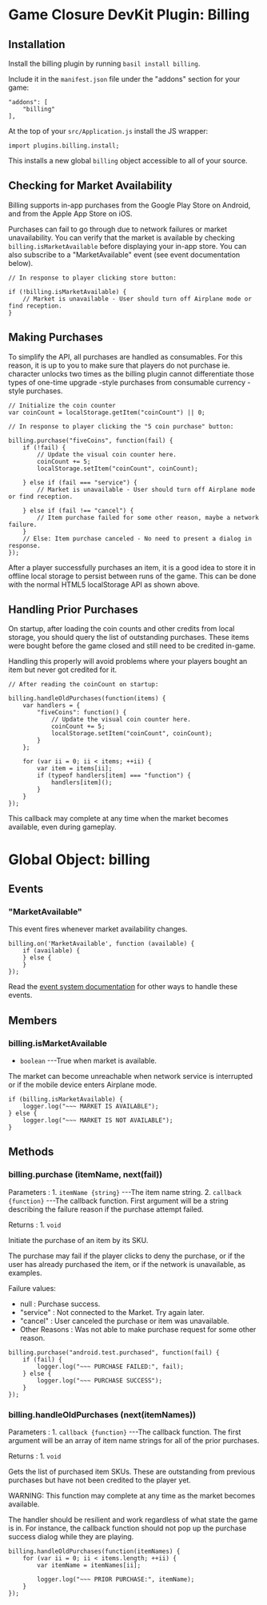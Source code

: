 # Game Closure DevKit Plugin: Billing

## Installation

Install the billing plugin by running `basil install billing`.

Include it in the `manifest.json` file under the "addons" section for your game:

~~~
"addons": [
	"billing"
],
~~~

At the top of your `src/Application.js` install the JS wrapper:

~~~
import plugins.billing.install;
~~~

This installs a new global `billing` object accessible to all of your source.

## Checking for Market Availability

Billing supports in-app purchases from the Google Play Store on Android, and from
the Apple App Store on iOS.

Purchases can fail to go through due to network failures or market unavailability.  You can verify that the market is available by checking `billing.isMarketAvailable` before displaying your in-app store.  You can also subscribe to a "MarketAvailable" event (see event documentation below).

~~~
// In response to player clicking store button:

if (!billing.isMarketAvailable) {
	// Market is unavailable - User should turn off Airplane mode or find reception.
}
~~~

## Making Purchases

To simplify the API, all purchases are handled as consumables.  For this reason,
it is up to you to make sure that players do not purchase ie. character unlocks
two times as the billing plugin cannot differentiate those types of one-time
upgrade -style purchases from consumable currency -style purchases.

~~~
// Initialize the coin counter
var coinCount = localStorage.getItem("coinCount") || 0;

// In response to player clicking the "5 coin purchase" button:

billing.purchase("fiveCoins", function(fail) {
	if (!fail) {
		// Update the visual coin counter here.
		coinCount += 5;
		localStorage.setItem("coinCount", coinCount);

	} else if (fail === "service") {
		// Market is unavailable - User should turn off Airplane mode or find reception.

	} else if (fail !== "cancel") {
		// Item purchase failed for some other reason, maybe a network failure.
	}
	// Else: Item purchase canceled - No need to present a dialog in response.
});
~~~

After a player successfully purchases an item, it is a good idea to store it in
offline local storage to persist between runs of the game.  This can be done
with the normal HTML5 localStorage API as shown above.

## Handling Prior Purchases

On startup, after loading the coin counts and other credits from local storage,
you should query the list of outstanding purchases.  These items were bought
before the game closed and still need to be credited in-game.

Handling this properly will avoid problems where your players bought an item
but never got credited for it.

~~~
// After reading the coinCount on startup:

billing.handleOldPurchases(function(items) {
	var handlers = {
		"fiveCoins": function() {
			// Update the visual coin counter here.
			coinCount += 5;
			localStorage.setItem("coinCount", coinCount);
		}
	};

	for (var ii = 0; ii < items; ++ii) {
		var item = items[ii];
		if (typeof handlers[item] === "function") {
			handlers[item]();
		}
	}
});
~~~

This callback may complete at any time when the market becomes available, even during gameplay.

# Global Object: billing

## Events

### "MarketAvailable"

This event fires whenever market availability changes.

~~~
billing.on('MarketAvailable', function (available) {
	if (available) {
	} else {
	}
});
~~~

Read the [event system documentation](http://docs.gameclosure.com/api/event.html)
for other ways to handle these events.

## Members

### billing.isMarketAvailable

+ `boolean` ---True when market is available.

The market can become unreachable when network service is interrupted or if
the mobile device enters Airplane mode.

~~~
if (billing.isMarketAvailable) {
	logger.log("~~~ MARKET IS AVAILABLE");
} else {
	logger.log("~~~ MARKET IS NOT AVAILABLE");
}
~~~

## Methods

### billing.purchase (itemName, next(fail))

Parameters
:    1. `itemName {string}` ---The item name string.
     2. `callback {function}` ---The callback function.  First argument will be
a string describing the failure reason if the purchase attempt failed.

Returns
:    1. `void`

Initiate the purchase of an item by its SKU.

The purchase may fail if the player clicks to deny the purchase, or if the user
has already purchased the item, or if the network is unavailable, as examples.

Failure values:

+ null : Purchase success.
+ "service" : Not connected to the Market.  Try again later.
+ "cancel" : User canceled the purchase or item was unavailable.
+ Other Reasons : Was not able to make purchase request for some other reason.

~~~
billing.purchase("android.test.purchased", function(fail) {
	if (fail) {
		logger.log("~~~ PURCHASE FAILED:", fail);
	} else {
		logger.log("~~~ PURCHASE SUCCESS");
	}
});
~~~

### billing.handleOldPurchases (next(itemNames))

Parameters
:    1. `callback {function}` ---The callback function.
			The first argument will be an array of item name strings for all of the prior purchases.

Returns
:    1. `void`

Gets the list of purchased item SKUs.  These are outstanding from previous
purchases but have not been credited to the player yet.

WARNING: This function may complete at any time as the market becomes available.

The handler should be resilient and work regardless of what state the game is in.
For instance, the callback function should not pop up the purchase success
dialog while they are playing.

~~~
billing.handleOldPurchases(function(itemNames) {
	for (var ii = 0; ii < items.length; ++ii) {
		var itemName = itemNames[ii];

		logger.log("~~~ PRIOR PURCHASE:", itemName);
	}
});
~~~

